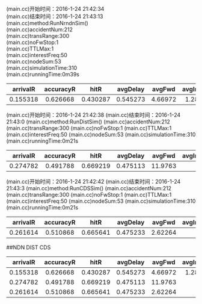 (main.cc)开始时间：2016-1-24 21:42:34  
(main.cc)结束时间：2016-1-24 21:43:13  
(main.cc)method:RunNrndnSim()  
(main.cc)accidentNum:212  
(main.cc)transRange:300  
(main.cc)noFwStop:1  
(main.cc)TTLMax:1  
(main.cc)interestFreq:50  
(main.cc)nodeSum:53  
(main.cc)simulationTime:310  
(main.cc)runningTime:0m39s   

<small>

|arrivalR  | accuracyR| hitR   |   avgDelay | avgFwd   | avgIntFwd | SumFwd  |  IntByteSent| HelByteSnt |DatByteSnt| ByteSnt  |  disinterestR|
|:-:|:-:|:-:|:-:|:-:|:-:|:-:|:-:|:-:|:-:|:-:|:-:|
|0.155318 |  0.626668 | 0.430287 | 0.545273 | 4.66972  | 1.28119  |  2491   |   487150   |    734552    | 740710   |  1962412  |  0.373332  |
</small>
(main.cc)开始时间：2016-1-24 21:42:38  
(main.cc)结束时间：2016-1-24 21:43:0  
(main.cc)method:RunDistSim()   
(main.cc)accidentNum:212  
(main.cc)transRange:300  
(main.cc)noFwStop:1  
(main.cc)TTLMax:1  
(main.cc)interestFreq:50  
(main.cc)nodeSum:53  
(main.cc)simulationTime:310  
(main.cc)runningTime:0m21s  
 
<small>

|arrivalR  | accuracyR| hitR   |   avgDelay | avgFwd   | avgIntFwd | SumFwd  |  IntByteSent| HelByteSnt |DatByteSnt| ByteSnt  |  disinterestR|
|:-:|:-:|:-:|:-:|:-:|:-:|:-:|:-:|:-:|:-:|:-:|:-:|
|0.274782 | 0.491788 | 0.669219 | 0.475113 | 11.9763  | 0      |    2527    |  0        |    734552   |  2985510  |  3720062   | 0.508212   |
</small>
(main.cc)开始时间：2016-1-24 21:42:42  
(main.cc)结束时间：2016-1-24 21:43:3  
(main.cc)method:RunCDSSim()    
(main.cc)accidentNum:212  
(main.cc)transRange:300  
(main.cc)noFwStop:1  
(main.cc)TTLMax:1  
(main.cc)interestFreq:50  
(main.cc)nodeSum:53  
(main.cc)simulationTime:310  
(main.cc)runningTime:0m21s   

<small>

|arrivalR  | accuracyR| hitR   |   avgDelay | avgFwd   | avgIntFwd | SumFwd  |  IntByteSent| HelByteSnt |DatByteSnt| ByteSnt  |  disinterestR|
|:-:|:-:|:-:|:-:|:-:|:-:|:-:|:-:|:-:|:-:|:-:|:-:|
|0.261614 |  0.510868 | 0.665641|  0.475233 | 2.62264 |  0      |    556   |    0   |         1515172  |  606040  |   2121212   | 0.489132   |
</small>
##NDN DIST CDS
<small><small><small>

|arrivalR  | accuracyR| hitR   |   avgDelay | avgFwd   | avgIntFwd | SumFwd  |  IntByteSent| HelByteSnt |DatByteSnt| ByteSnt  |  disinterestR|
|:-:|:-:|:-:|:-:|:-:|:-:|:-:|:-:|:-:|:-:|:-:|:-:|
|0.155318|   0.626668|  0.430287|  0.545273|  4.66972|   1.28119|    2491  |    487150  |     734552  |   740710  |   1962412  |  0.373332   |
|0.274782|   0.491788|  0.669219|  0.475113|  11.9763|  0       |   2527   |   0        |    734552    | 2985510   | 3720062  |  0.508212   |
|0.261614|   0.510868|  0.665641|  0.475233|  2.62264|   0      |    556   |    0       |     1515172  |  606040   |  2121212  |  0.489132   |
</small></small></small>